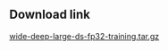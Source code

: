 <!--- 20. Download link -->
## Download link

[wide-deep-large-ds-fp32-training.tar.gz](https://ubit-artifactory-or.intel.com/artifactory/list/cicd-or-local/model-zoo/wide-deep-large-ds-fp32-training.tar.gz)
